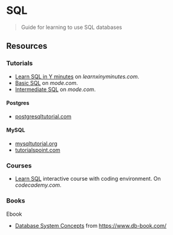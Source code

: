 # SQL
> Guide for learning to use SQL databases

## Resources

### Tutorials

 - [Learn SQL in Y minutes](https://learnxinyminutes.com/docs/sql/) on *learnxinyminutes.com*.
- [Basic SQL](https://mode.com/sql-tutorial/introduction-to-sql/) on _mode.com_.
- [Intermediate SQL](https://mode.com/sql-tutorial/sql-aggregate-functions/) on _mode.com_.

#### Postgres

- [postgresqltutorial.com](https://www.postgresqltutorial.com/)

#### MySQL

- [mysqltutorial.org](https://www.mysqltutorial.org/)
- [tutorialspoint.com](https://www.tutorialspoint.com/mysql/index.htm)


### Courses

- [Learn SQL](https://www.codecademy.com/learn/learn-sql) interactive course with coding environment. On *codecademy.com*.

### Books

Ebook

- [Database System Concepts](https://www.db-book.com/db6/toc-dir/toc.pdf) from https://www.db-book.com/
<!--stackedit_data:
eyJoaXN0b3J5IjpbLTU3OTkzNTAwN119
-->